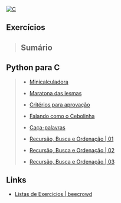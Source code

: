 [![C](https://img.shields.io/badge/c-%2300599C.svg?style=for-the-badge&logo=c&logoColor=white)]()

## Exercícios 
>
> ## Sumário

## Python para C
>
> - [Minicalculadora](./exercicios/minicalculadora.c)
> - [Maratona das lesmas](./exercicios/maratona-das-lesmas.c)
> - [Critérios para aprovação](./exercicios/criterios-para-aprovacao.c)
> - [Falando como o Cebolinha](./exercicios/falando-como-cebolinha.c)
> - [Caça-palavras](./exercicios)
> 
> - [Recursão, Busca e Ordenação | 01](./lista_4-01.c)
> - [Recursão, Busca e Ordenação | 02](./lista_4-02.c)
> - [Recursão, Busca e Ordenação | 03](./lista_4-03.c)

## Links 
- [Listas de Exercícios | beecrowd](https://www.beecrowd.com.br/judge/pt/disciplines/view/11169)
